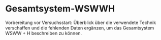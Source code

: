 # Gesamtsystem-WSWWH
Vorbereitung vor Versuchsstart: Überblick über die verwendete Technik verschaffen und die fehlenden Daten ergänzen, um das Gesamtsystem WSWW + H beschreiben zu können.
